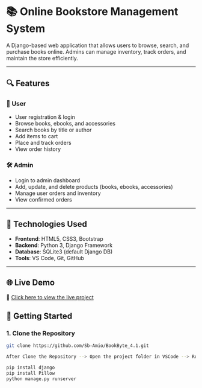 # 📚 Online Bookstore Management System

A Django-based web application that allows users to browse, search, and purchase books online. Admins can manage inventory, track orders, and maintain the store efficiently.

---

## 🔍 Features

### 👤 User
- User registration & login
- Browse books, ebooks, and accessories
- Search books by title or author
- Add items to cart
- Place and track orders
- View order history

### 🛠️ Admin
- Login to admin dashboard
- Add, update, and delete products (books, ebooks, accessories)
- Manage user orders and inventory
- View confirmed orders

---

## 🧰 Technologies Used

- **Frontend**: HTML5, CSS3, Bootstrap
- **Backend**: Python 3, Django Framework
- **Database**: SQLite3 (default Django DB)
- **Tools**: VS Code, Git, GitHub

---

## 🌐 Live Demo

🔗 [Click here to view the live project](https://amio201.pythonanywhere.com/)

## 🚀 Getting Started

### 1. Clone the Repository

```bash
git clone https://github.com/Sb-Amio/BookByte_4.1.git

After Clone the Repository --> Open the project folder in VSCode --> Run the following command in VSCode Terminal

pip install django
pip install Pillow
python manage.py runserver


